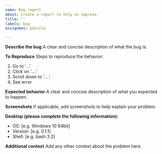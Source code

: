 ```yaml
---
name: Bug report
about: Create a report to help us improve
title: ''
labels: bug
assignees: pansila

---
```


**Describe the bug**
A clear and concise description of what the bug is.

**To Reproduce**
Steps to reproduce the behavior:
1. Go to '...'
2. Click on '....'
3. Scroll down to '....'
4. See error

**Expected behavior**
A clear and concise description of what you expected to happen.

**Screenshots**
If applicable, add screenshots to help explain your problem.

**Desktop (please complete the following information):**
 - OS: [e.g. Windows 10 64bit]
 - Version: [e.g. 0.1.1]
 - Shell: [e.g. bash 3.2]

**Additional context**
Add any other context about the problem here.
